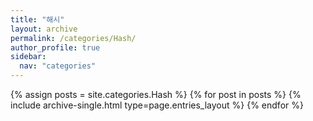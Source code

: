 ```yaml
---
title: "해시"
layout: archive
permalink: /categories/Hash/
author_profile: true
sidebar:
  nav: "categories"
---
```


{% assign posts = site.categories.Hash %}
{% for post in posts %} {% include archive-single.html type=page.entries_layout %} {% endfor %}
